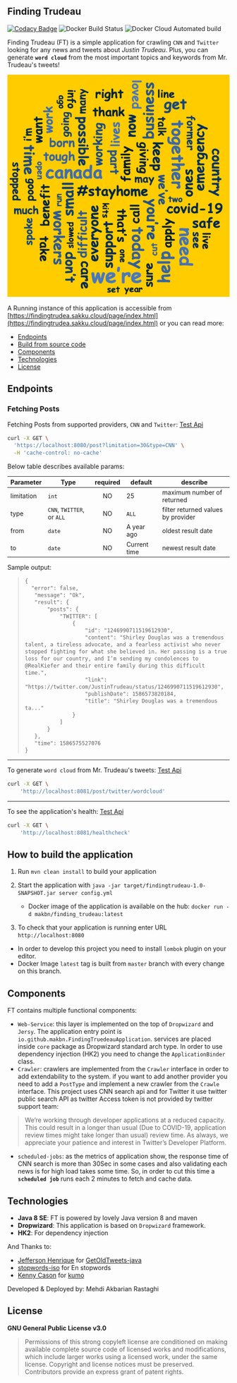 ## Finding Trudeau
[![Codacy Badge](https://api.codacy.com/project/badge/Grade/90a7cc1b72d34f8cabcb58ee502d4ff5)](https://www.codacy.com/manual/makbn/finding_trudeau?utm_source=github.com&amp;utm_medium=referral&amp;utm_content=makbn/finding_trudeau&amp;utm_campaign=Badge_Grade)
![Docker Build Status](https://img.shields.io/docker/cloud/build/makbn/finding_trudeau)
![Docker Cloud Automated build](https://img.shields.io/docker/cloud/automated/makbn/finding_trudeau)

Finding Trudeau (FT) is a simple application for crawling `CNN` and `Twitter` looking for any news and tweets about *Justin Trudeau*. 
Plus, you can generate **`word cloud`** from the most important topics and keywords from Mr. Trudeau's tweets!


[![example wordcloud output](https://github.com/makbn/finding_trudeau/raw/master/wcexample.png)](https://twitter.com/JustinTrudeau)

 
A Running instance of this application is accessible from [https://findingtrudea.sakku.cloud/page/index.html](https://findingtrudea.sakku.cloud/page/index.html) or you can read more:

 * [Endpoints](#endpoints)
 * [Build from source code](#how-to-build-the-application)
 * [Components](#components)
 * [Technologies](#technologies)
 * [License](#license)
   
   
## Endpoints
### Fetching Posts

Fetching Posts from supported providers, `CNN` and `Twitter`: [Test Api](https://findingtrudeau.sakku.cloud/post)

```sh
curl -X GET \
  'https://localhost:8080/post?limitation=30&type=CNN' \
  -H 'cache-control: no-cache'
```

Below table describes available params:

| Parameter      |   Type                    | required | default             | describe |
| ---------------| ------------------------- | :------: | ------------------- | -------------------------------------- |
| limitation     | `int`                     | NO       | 25                  | maximum number of returned             |
| type           | `CNN`, `TWITTER`, or `ALL`| NO       | `ALL`               | filter returned values by provider     |
| from           | `date`                    | NO       | A year ago          | oldest result date                     |
| to             | `date`                    | NO       | Current time        | newest result date                     |

Sample output:

> ```$xslt
> {
>   "error": false,
>    "message": "Ok",
>    "result": {
>        "posts": {
>            "TWITTER": [
>                {
>                    "id": "1246990711519612930",
>                    "content": "Shirley Douglas was a tremendous talent, a tireless advocate, and a fearless activist who never stopped fighting for what she believed in. Her passing is a true loss for our country, and I’m sending my condolences to @RealKiefer and their entire family during this difficult time.",
>                    "link": "https://twitter.com/JustinTrudeau/status/1246990711519612930",
>                    "publishDate": 1586573820184,
>                    "title": "Shirley Douglas was a tremendous ta..."
>                }
>            ]
>        }
>    },
>    "time": 1586575527076
> }
> ```

---

To generate `word cloud` from Mr. Trudeau's tweets: [Test Api](https://findingtrudeau.sakku.cloud/post/twitter/wordcloud)

```sh
curl -X GET \
    'http://localhost:8081/post/twitter/wordcloud'
```

---
To see the application's health: [Test Api](http://findingtrudeau.sakku.cloud:8081)

```sh
curl -X GET \
    'http://localhost:8081/healthcheck'
```

## How to build the application

1. Run `mvn clean install` to build your application

2. Start the application with `java -jar target/findingtrudeau-1.0-SNAPSHOT.jar server config.yml`
   
    * Docker image of the application is available on the hub: `docker run -d makbn/finding_trudeau:latest` 

3. To check that your application is running enter URL `http://localhost:8080`


* In order to develop this project you need to install `lombok` plugin on your editor.
* Docker Image `latest` tag is built from `master` branch with every change on this branch.


## Components

FT contains multiple functional components:

 * `Web-Service`: this layer is implemented on the top of `Dropwizard` and `Jersy`. The application entry point is `io.github.makbn.FindingTruedeauApplication`. services are placed inside `core` package as Dropwizard standard arch type. In order to use dependency injection (HK2) you need to change the `ApplicationBinder` class.
 * `Crawler`: crawlers are implemented from the `Crawler` interface in order to add extendability to the system. if you want to add another provider you need to add a `PostType` and implement a new crawler from the `Crawle` interface. This project uses CNN search api and for Twitter it use twitter public search API as twitter Access token is not provided by twitter support team:
 > We’re working through developer applications at a reduced capacity. This could result in a longer than usual (Due to COVID-19, application review times might take longer than usual) review time. As always, we appreciate your patience and interest in Twitter’s Developer Platform.
 
 * `scheduled-jobs`: as the metrics of application show, the response time of CNN search is more than 30Sec in some cases and also validating each news is for high load takes some time. So, in order to cut this time a **`scheduled job`** runs each 2 minutes to fetch and cache data.


## Technologies
 * **Java 8 SE**: FT is powered by lovely Java version 8 and maven
 * **Dropwizard**: This application is based on `Dropwizard` framework.
 * **HK2**: For dependency injection
 
 And Thanks to:
 
 * [Jefferson Henrique](https://github.com/Jefferson-Henrique) for [GetOldTweets-java](https://github.com/Jefferson-Henrique/GetOldTweets-java)
 * [stopwords-iso](https://github.com/stopwords-iso) for En stopwords
 * [Kenny Cason](https://github.com/kennycason) for [kumo](https://github.com/kennycason/kumo)

 Developed & Deployed by: Mehdi Akbarian Rastaghi
## License

**GNU General Public License v3.0**

> Permissions of this strong copyleft license are conditioned on making available complete source code of licensed works and modifications, which include larger works using a licensed work, under the same license. Copyright and license notices must be preserved. Contributors provide an express grant of patent rights.
